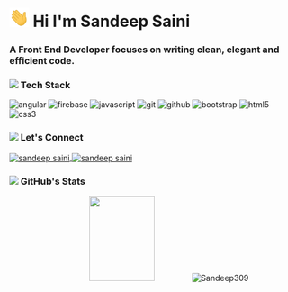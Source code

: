 <h1><img src="https://raw.githubusercontent.com/ABSphreak/ABSphreak/master/gifs/Hi.gif" width="35">  Hi I'm Sandeep Saini</h1>

<h3>A Front End Developer focuses on writing clean, elegant and efficient code.</h3>

<h3><img src="https://camo.githubusercontent.com/beb64ff21c883e318e4f5db5231c2ba4175705bea1c9249e82a41ab375db4f75/68747470733a2f2f6d65646961322e67697068792e636f6d2f6d656469612f51737347456d706b79454f684243623765312f67697068792e6769663f6369643d656366303565343761306e336769316266716e74716d6f62386739616964316f796a327772336473336d67373030626c267269643d67697068792e676966" width="35"/> Tech Stack</h3>

<p>
<img src="https://img.shields.io/badge/Angular-c3002f?style=for-the-badge&logo=angular&logoColor=white" alt="angular"/>
<img src="https://img.shields.io/badge/firebase-ffcb2e?style=for-the-badge&logo=ionic&logoColor=black" alt="firebase" />
<img src="https://img.shields.io/badge/JavaScript-323330?style=for-the-badge&logo=javascript&logoColor=F7DF1E" alt="javascript"/>
  <img src="https://img.shields.io/badge/Git-f44d27?style=for-the-badge&logo=git&logoColor=white" alt="git"/>
<img src="https://img.shields.io/badge/GitHub-100000?style=for-the-badge&logo=github&logoColor=white" alt="github"/>
<img src="https://img.shields.io/badge/Bootstrap-563D7C?style=for-the-badge&logo=bootstrap&logoColor=white" alt="bootstrap"/>
<img src="https://img.shields.io/badge/HTML5-E34F26?style=for-the-badge&logo=html5&logoColor=white" alt="html5"/>
<img src="https://img.shields.io/badge/CSS3-1572B6?style=for-the-badge&logo=css3&logoColor=white" alt="css3"/>
<!-- <img src="https://img.shields.io/badge/Node.js-339933?style=for-the-badge&logo=nodedotjs&logoColor=white" alt="nodejs" /> -->
<!-- <img src="https://img.shields.io/badge/Express.js-000000?style=for-the-badge&logo=express&logoColor=white" alt="expressjs"/> -->
<!-- <img src="https://img.shields.io/badge/MongoDB-4EA94B?style=for-the-badge&logo=mongodb&logoColor=white" alt="mongodb"/> -->
</p>

<h3><img src="https://raw.githubusercontent.com/ShahriarShafin/ShahriarShafin/main/Assets/handshake.gif" width="80" /> Let's Connect</h3>
<p>
<a href="https://www.linkedin.com/in/sandeep-saini-2b2382135" target="_blank">
  <img align="center" src="https://img.shields.io/badge/LinkedIn-0077B5?style=for-the-badge&logo=linkedin&logoColor=white" alt="sandeep saini" />
</a>
<a title="connectwithsandeepsaini@gmail.com" href="mailto:connectwithsandeepsaini@gmail.com" target="_blank">
  <img align="center" src="https://img.shields.io/badge/Gmail-D14836?style=for-the-badge&logo=gmail&logoColor=white" alt="sandeep saini" />
</a> 
</p>

<h3><img src="https://camo.githubusercontent.com/f11b92476ee793cfe97f20e0564ab552bd9bd670179d7b6772c59bb4d3218ca6/68747470733a2f2f692e70696e696d672e636f6d2f6f726967696e616c732f36352f63342f66342f36356334663435323537316265313236316539633632336637646134383861632e676966" width="35"/> GitHub's Stats</h3>

<p align="center">
<!-- GitHub Streak -->
<img width="48%" height="150" src="https://github-readme-streak-stats.herokuapp.com?user=Sandeep309&hide_border=true&theme=radical">

<img width="48%" height="150" src="https://github-readme-stats.vercel.app/api/top-langs/?username=Sandeep309&layout=compact&hide_border=true&theme=radical" alt="Sandeep309"  />

<!-- <img height="200" src="https://github-readme-stats.vercel.app/api?username=Sandeep309&show_icons=true&theme=radical"> -->
</p>

<!-- ## Sandeep's GitHub activity graph

<p>
<img src="https://github-readme-activity-graph.vercel.app/graph?username=Sandeep309&theme=github-compact&hide_border=true"> 
</p> -->

<!-- <p align="center">
   <img src="https://github.com/killshotxd/svgIcons/blob/main/github-contribution-grid-snake.svg" alt="snake">
</p> -->
